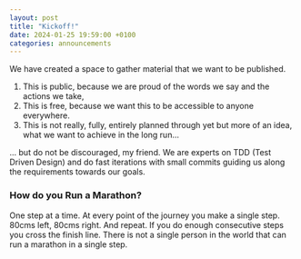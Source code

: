 ```yaml
---
layout: post
title: "Kickoff!"
date: 2024-01-25 19:59:00 +0100
categories: announcements
---
```


We have created a space to gather material that we want to be published.

1. This is public, because we are proud of the words we say and the actions we take,
2. This is free, because we want this to be accessible to anyone everywhere.
3. This is not really, fully, entirely planned through yet but more of an idea, what we want to achieve in the long
   run...

... but do not be discouraged, my friend. We are experts on TDD (Test Driven Design) and do fast iterations with small
commits guiding us along the requirements towards our goals.

### How do you Run a Marathon?

One step at a time. At every point of the journey you make a single step. 80cms left, 80cms right. And repeat. If
you do enough consecutive steps you cross the finish line. There is not a single person in the world that can run a
marathon in a single step.